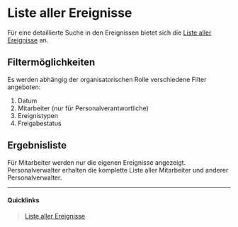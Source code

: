 # Liste aller Ereignisse

Für eine detaillierte Suche in den Ereignissen bietet sich die [Liste aller Ereignisse][1] an.


## Filtermöglichkeiten

Es werden abhängig der organisatorischen Rolle verschiedene Filter angeboten:

1. Datum
2. Mitarbeiter (nur für Personalverantwortliche)
3. Ereignistypen
4. Freigabestatus


## Ergebnisliste

Für Mitarbeiter werden nur die eigenen Ereignisse angezeigt. Personalverwalter erhalten die komplette
 Liste aller Mitarbeiter und anderer Personalverwalter.


----
#### Quicklinks
> <i class="fa fa-calendar fa-fw"></i> [Liste aller Ereignisse][1]

[1]: https://www.mitarbeiterbereich.de/absences
